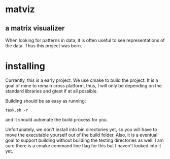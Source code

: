 # matviz
## a matrix visualizer

When looking for patterns in data, it is often useful to see representations of the data.
Thus this project was born.

# installing
Currently, this is a early project. We use cmake to build the project. It is a goal of mine to remain cross platform, thus, I will only be depending on the standard libraries and gtest if at all possible. 

Building should be as easy as running:
```
task.sh -r
```
and it should automate the build process for you. 

Unfortunately, we don't install into bin directories yet, so you will have to move the executable yourself out of the build folder.
Also, it is a eventual goal to support building without building the testing directories as well.
I am sure there is a cmake command line flag for this but I haven't looked into it yet.
